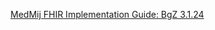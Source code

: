 
[MedMij FHIR Implementation Guide: BgZ 3.1.24](https://informatiestandaarden.nictiz.nl/wiki/MedMij:V2020.01/FHIR_BGZ_2017)

